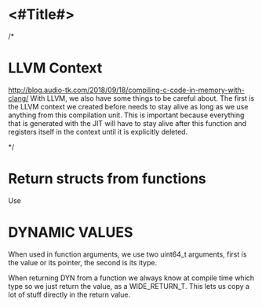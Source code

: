 #  <#Title#>




/*
# LLVM Context

http://blog.audio-tk.com/2018/09/18/compiling-c-code-in-memory-with-clang/
With LLVM, we also have some things to be careful about. The first is the LLVM context we created before needs to stay alive as long as we use anything from this compilation unit. This is important because everything that is generated with the JIT will have to stay alive after this function and registers itself in the context until it is explicitly deleted.

*/



# Return structs from functions

Use 


# DYNAMIC VALUES

When used in function arguments, we use two uint64_t arguments, first is the value or its pointer, the second is its itype.

When returning DYN from a function we always know at compile time which type so we just return the value, as a WIDE_RETURN_T. This lets us copy a lot of stuff directly in the return value.

